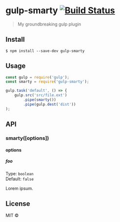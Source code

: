 # gulp-smarty [![Build Status](https://travis-ci.org/lemures-t/gulp-smarty.svg?branch=masterr)](https://travis-ci.org/lemures-t/gulp-smarty.svg?branch=master)

> My groundbreaking gulp plugin


## Install

```
$ npm install --save-dev gulp-smarty
```


## Usage

```js
const gulp = require('gulp');
const smarty = require('gulp-smarty');

gulp.task('default', () => {
	gulp.src('src/file.ext')
		.pipe(smarty())
		.pipe(gulp.dest('dist'))
);
```


## API

### smarty([options])

#### options

##### foo

Type: `boolean`<br>
Default: `false`

Lorem ipsum.


## License

MIT © [](http://www.qq.com)
